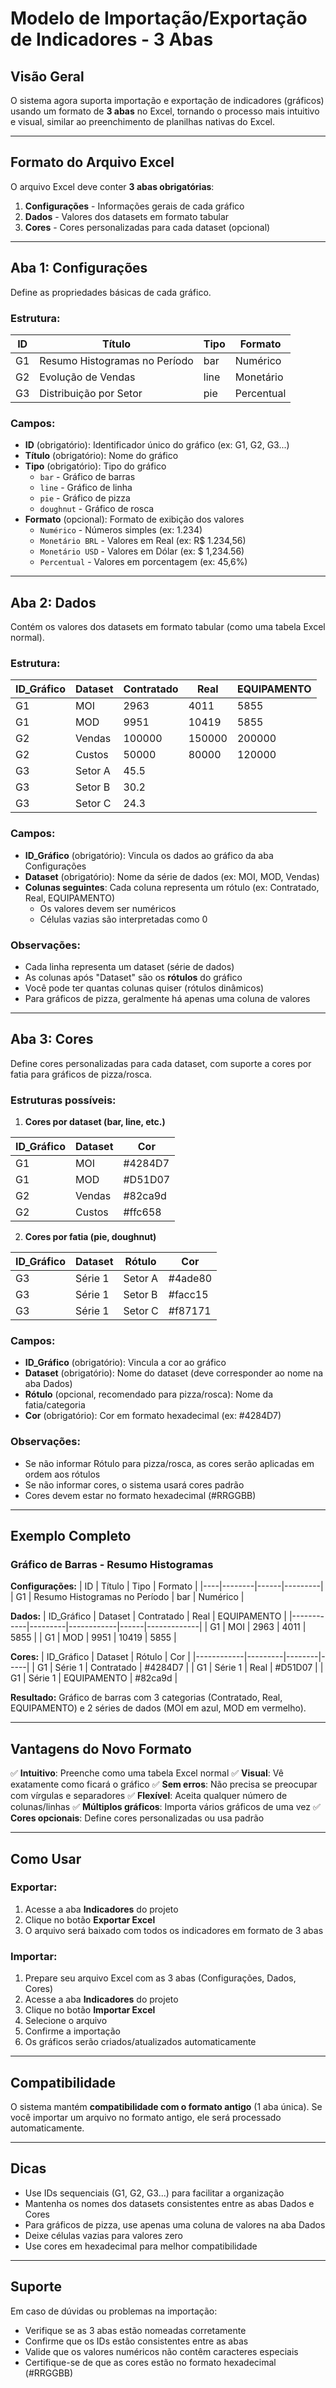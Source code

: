 # Modelo de Importação/Exportação de Indicadores - 3 Abas

## Visão Geral

O sistema agora suporta importação e exportação de indicadores (gráficos) usando um formato de **3 abas** no Excel, tornando o processo mais intuitivo e visual, similar ao preenchimento de planilhas nativas do Excel.

---

## Formato do Arquivo Excel

O arquivo Excel deve conter **3 abas obrigatórias**:

1. **Configurações** - Informações gerais de cada gráfico
2. **Dados** - Valores dos datasets em formato tabular
3. **Cores** - Cores personalizadas para cada dataset (opcional)

---

## Aba 1: Configurações

Define as propriedades básicas de cada gráfico.

### Estrutura:

| ID | Título | Tipo | Formato |
|----|--------|------|---------|
| G1 | Resumo Histogramas no Período | bar | Numérico |
| G2 | Evolução de Vendas | line | Monetário |
| G3 | Distribuição por Setor | pie | Percentual |

### Campos:

- **ID** (obrigatório): Identificador único do gráfico (ex: G1, G2, G3...)
- **Título** (obrigatório): Nome do gráfico
- **Tipo** (obrigatório): Tipo do gráfico
  - `bar` - Gráfico de barras
  - `line` - Gráfico de linha
  - `pie` - Gráfico de pizza
  - `doughnut` - Gráfico de rosca
- **Formato** (opcional): Formato de exibição dos valores
  - `Numérico` - Números simples (ex: 1.234)
  - `Monetário BRL` - Valores em Real (ex: R$ 1.234,56)
  - `Monetário USD` - Valores em Dólar (ex: $ 1,234.56)
  - `Percentual` - Valores em porcentagem (ex: 45,6%)

---

## Aba 2: Dados

Contém os valores dos datasets em formato tabular (como uma tabela Excel normal).

### Estrutura:

| ID_Gráfico | Dataset | Contratado | Real | EQUIPAMENTO |
|------------|---------|------------|------|-------------|
| G1 | MOI | 2963 | 4011 | 5855 |
| G1 | MOD | 9951 | 10419 | 5855 |
| G2 | Vendas | 100000 | 150000 | 200000 |
| G2 | Custos | 50000 | 80000 | 120000 |
| G3 | Setor A | 45.5 | | |
| G3 | Setor B | 30.2 | | |
| G3 | Setor C | 24.3 | | |

### Campos:

- **ID_Gráfico** (obrigatório): Vincula os dados ao gráfico da aba Configurações
- **Dataset** (obrigatório): Nome da série de dados (ex: MOI, MOD, Vendas)
- **Colunas seguintes**: Cada coluna representa um rótulo (ex: Contratado, Real, EQUIPAMENTO)
  - Os valores devem ser numéricos
  - Células vazias são interpretadas como 0

### Observações:

- Cada linha representa um dataset (série de dados)
- As colunas após "Dataset" são os **rótulos** do gráfico
- Você pode ter quantas colunas quiser (rótulos dinâmicos)
- Para gráficos de pizza, geralmente há apenas uma coluna de valores

---

## Aba 3: Cores

Define cores personalizadas para cada dataset, com suporte a cores por fatia para gráficos de pizza/rosca.

### Estruturas possíveis:

1. **Cores por dataset (bar, line, etc.)**

| ID_Gráfico | Dataset | Cor |
|------------|---------|-----|
| G1 | MOI | #4284D7 |
| G1 | MOD | #D51D07 |
| G2 | Vendas | #82ca9d |
| G2 | Custos | #ffc658 |

2. **Cores por fatia (pie, doughnut)**

| ID_Gráfico | Dataset | Rótulo | Cor |
|------------|---------|--------|-----|
| G3 | Série 1 | Setor A | #4ade80 |
| G3 | Série 1 | Setor B | #facc15 |
| G3 | Série 1 | Setor C | #f87171 |

### Campos:

- **ID_Gráfico** (obrigatório): Vincula a cor ao gráfico
- **Dataset** (obrigatório): Nome do dataset (deve corresponder ao nome na aba Dados)
- **Rótulo** (opcional, recomendado para pizza/rosca): Nome da fatia/categoria
- **Cor** (obrigatório): Cor em formato hexadecimal (ex: #4284D7)

### Observações:

- Se não informar Rótulo para pizza/rosca, as cores serão aplicadas em ordem aos rótulos
- Se não informar cores, o sistema usará cores padrão
- Cores devem estar no formato hexadecimal (#RRGGBB)

---

## Exemplo Completo

### Gráfico de Barras - Resumo Histogramas

**Configurações:**
| ID | Título | Tipo | Formato |
|----|--------|------|---------|
| G1 | Resumo Histogramas no Período | bar | Numérico |

**Dados:**
| ID_Gráfico | Dataset | Contratado | Real | EQUIPAMENTO |
|------------|---------|------------|------|-------------|
| G1 | MOI | 2963 | 4011 | 5855 |
| G1 | MOD | 9951 | 10419 | 5855 |

**Cores:**
| ID_Gráfico | Dataset | Rótulo | Cor |
|------------|---------|--------|-----|
| G1 | Série 1 | Contratado | #4284D7 |
| G1 | Série 1 | Real | #D51D07 |
| G1 | Série 1 | EQUIPAMENTO | #82ca9d |

**Resultado:** Gráfico de barras com 3 categorias (Contratado, Real, EQUIPAMENTO) e 2 séries de dados (MOI em azul, MOD em vermelho).

---

## Vantagens do Novo Formato

✅ **Intuitivo**: Preenche como uma tabela Excel normal
✅ **Visual**: Vê exatamente como ficará o gráfico
✅ **Sem erros**: Não precisa se preocupar com vírgulas e separadores
✅ **Flexível**: Aceita qualquer número de colunas/linhas
✅ **Múltiplos gráficos**: Importa vários gráficos de uma vez
✅ **Cores opcionais**: Define cores personalizadas ou usa padrão

---

## Como Usar

### Exportar:

1. Acesse a aba **Indicadores** do projeto
2. Clique no botão **Exportar Excel**
3. O arquivo será baixado com todos os indicadores em formato de 3 abas

### Importar:

1. Prepare seu arquivo Excel com as 3 abas (Configurações, Dados, Cores)
2. Acesse a aba **Indicadores** do projeto
3. Clique no botão **Importar Excel**
4. Selecione o arquivo
5. Confirme a importação
6. Os gráficos serão criados/atualizados automaticamente

---

## Compatibilidade

O sistema mantém **compatibilidade com o formato antigo** (1 aba única). Se você importar um arquivo no formato antigo, ele será processado automaticamente.

---

## Dicas

- Use IDs sequenciais (G1, G2, G3...) para facilitar a organização
- Mantenha os nomes dos datasets consistentes entre as abas Dados e Cores
- Para gráficos de pizza, use apenas uma coluna de valores na aba Dados
- Deixe células vazias para valores zero
- Use cores em hexadecimal para melhor compatibilidade

---

## Suporte

Em caso de dúvidas ou problemas na importação:
- Verifique se as 3 abas estão nomeadas corretamente
- Confirme que os IDs estão consistentes entre as abas
- Valide que os valores numéricos não contêm caracteres especiais
- Certifique-se de que as cores estão no formato hexadecimal (#RRGGBB)
